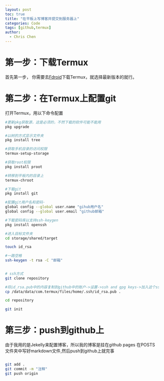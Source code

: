 ```yaml
---
layout: post
toc: true
title: "在平板上写博客并提交到服务器上"
categories: Code
tags: [github,termux]
author:
  - Chris Chen
---
```




# 第一步：下载Termux

首先第一步， 你需要去[Fdroid](https://f-droid.org/packages/com.termux/)下载Termux，就选择最新版本的就行。

# 第二步：在Termux上配置git

打开Termux，用以下命令配置

```bash
#更新pkg获取源，这是必须的，不然下载的软件可能不能用
pkg upgrade

#以树的方式显示文件夹
pkg install tree

#获取手机目录的访问权限
termux-setup-storage

#获取root权限
pkg install proot

#转移到平板内的目录上
termux-chroot

#下载git
pkg install git

#配置git用户名和密码·
global config --global user.name "gihub用户名"
global config --global user.email "github邮箱"

#下载密码库以支持ssh-keygen
pkg install openssh

#进入目标文件夹
cd storage/shared/target

touch id_rsa

#一路空格
ssh-keygen -t rsa -C "邮箱"

 
# ssh方式
git clone repository

#将id_rsa.pub中的内容复制到github中的账户->设置->ssh and gpg keys->加入这个ssh key，内容就是pub中的内容，标题随便取
cp /data/data/com.termux/files/home/.ssh/id_rsa.pub .

cd repository

git init 


```

# 第三步：push到github上

由于我用的是Jekelly来配置博客，所以我的博客是挂在github pages
在POSTS文件夹中写好markdown文件,然后push到github上就完事

```bash

git add .
git commit -m "注释"
git push origin


```